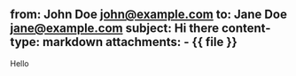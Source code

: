 from: John Doe <john@example.com>
to: Jane Doe <jane@example.com>
subject: Hi there
content-type: markdown
attachments:
    - {{ file }}
---

Hello
